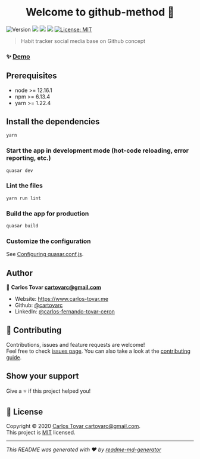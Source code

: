 <h1 align="center">Welcome to github-method 👋</h1>
<p>
  <img alt="Version" src="https://img.shields.io/badge/version-0.0.1-blue.svg?cacheSeconds=2592000" />
  <img src="https://img.shields.io/badge/node-%3E%3D%2010.18.1-blue.svg" />
  <img src="https://img.shields.io/badge/npm-%3E%3D%206.13.4-blue.svg" />
  <img src="https://img.shields.io/badge/yarn-%3E%3D%201.21.1-blue.svg" />
  <a href="https://www.mit.edu/~amini/LICENSE.md" target="_blank">
    <img alt="License: MIT" src="https://img.shields.io/badge/License-MIT-yellow.svg" />
  </a>
</p>

> Habit tracker social media base on Github concept

### ✨ [Demo](https://github-method.web.app/)

## Prerequisites

- node >= 12.16.1
- npm >= 6.13.4
- yarn >= 1.22.4

## Install the dependencies

```bash
yarn
```

### Start the app in development mode (hot-code reloading, error reporting, etc.)

```bash
quasar dev
```

### Lint the files

```bash
yarn run lint
```

### Build the app for production

```bash
quasar build
```

### Customize the configuration

See [Configuring quasar.conf.js](https://quasar.dev/quasar-cli/quasar-conf-js).

## Author

👤 **Carlos Tovar <cartovarc@gmail.com>**

- Website: https://www.carlos-tovar.me
- Github: [@cartovarc](https://github.com/cartovarc)
- LinkedIn: [@carlos-fernando-tovar-ceron](https://linkedin.com/in/carlos-fernando-tovar-ceron)

## 🤝 Contributing

Contributions, issues and feature requests are welcome!<br />Feel free to check [issues page](https://github.com/cartovarc/github-method/issues). You can also take a look at the [contributing guide](https://github.com/cartovarc/github-method/TODO).

## Show your support

Give a ⭐️ if this project helped you!

## 📝 License

Copyright © 2020 [Carlos Tovar <cartovarc@gmail.com>](https://github.com/cartovarc).<br />
This project is [MIT](https://www.mit.edu/~amini/LICENSE.md) licensed.

---

_This README was generated with ❤️ by [readme-md-generator](https://github.com/kefranabg/readme-md-generator)_
